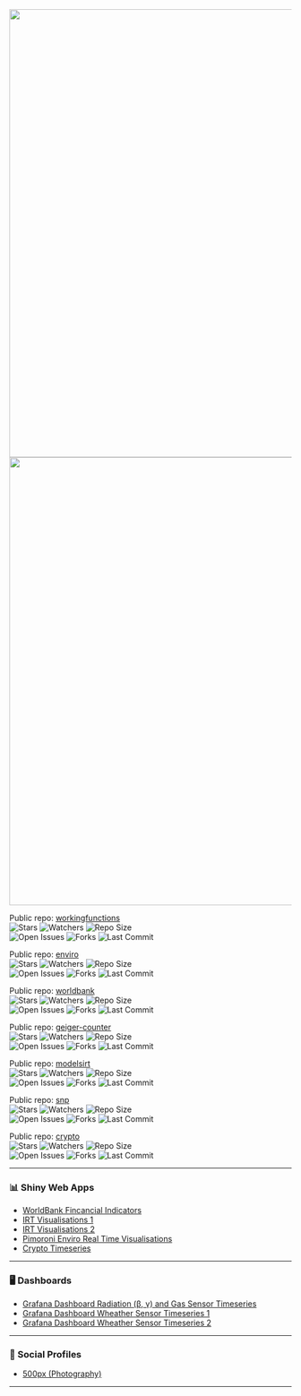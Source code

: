 <!-- Profile README for sedzinfo with personalized suggestions -->

<!-- Main Stats Card (Dark Theme, Wider, More Stats) -->
<img src="https://github-readme-stats.vercel.app/api?username=sedzinfo&show_icons=true&count_private=true&include_all_commits=true&theme=dark" width="800"/>

<!-- Top Languages Card (Dark Theme, More Languages, Wider) -->
<img src="https://github-readme-stats.vercel.app/api/top-langs/?username=sedzinfo&show_icons=true&langs_count=10&count_private=true&include_all_commits=true&theme=dark" width="800"/>

Public repo: [workingfunctions](https://github.com/sedzinfo/workingfunctions)  
![Stars](https://img.shields.io/github/stars/sedzinfo/workingfunctions?style=social)
![Watchers](https://img.shields.io/github/watchers/sedzinfo/workingfunctions?style=social)
![Repo Size](https://img.shields.io/github/repo-size/sedzinfo/workingfunctions?color=orange)  
![Open Issues](https://img.shields.io/github/issues/sedzinfo/workingfunctions)
![Forks](https://img.shields.io/github/forks/sedzinfo/workingfunctions?style=social)
![Last Commit](https://img.shields.io/github/last-commit/sedzinfo/workingfunctions?logo=github)

Public repo: [enviro](https://github.com/sedzinfo/enviro)  
![Stars](https://img.shields.io/github/stars/sedzinfo/enviro?style=social)
![Watchers](https://img.shields.io/github/watchers/sedzinfo/enviro?style=social)
![Repo Size](https://img.shields.io/github/repo-size/sedzinfo/enviro?color=orange)  
![Open Issues](https://img.shields.io/github/issues/sedzinfo/enviro)
![Forks](https://img.shields.io/github/forks/sedzinfo/enviro?style=social)
![Last Commit](https://img.shields.io/github/last-commit/sedzinfo/enviro?logo=github)

Public repo: [worldbank](https://github.com/sedzinfo/worldbank)  
![Stars](https://img.shields.io/github/stars/sedzinfo/worldbank?style=social)
![Watchers](https://img.shields.io/github/watchers/sedzinfo/worldbank?style=social)
![Repo Size](https://img.shields.io/github/repo-size/sedzinfo/worldbank?color=orange)  
![Open Issues](https://img.shields.io/github/issues/sedzinfo/worldbank)
![Forks](https://img.shields.io/github/forks/sedzinfo/worldbank?style=social)
![Last Commit](https://img.shields.io/github/last-commit/sedzinfo/worldbank?logo=github)

Public repo: [geiger-counter](https://github.com/sedzinfo/geiger-counter)  
![Stars](https://img.shields.io/github/stars/sedzinfo/geiger-counter?style=social)
![Watchers](https://img.shields.io/github/watchers/sedzinfo/geiger-counter?style=social)
![Repo Size](https://img.shields.io/github/repo-size/sedzinfo/geiger-counter?color=orange)  
![Open Issues](https://img.shields.io/github/issues/sedzinfo/geiger-counter)
![Forks](https://img.shields.io/github/forks/sedzinfo/geiger-counter?style=social)
![Last Commit](https://img.shields.io/github/last-commit/sedzinfo/geiger-counter?logo=github)

Public repo: [modelsirt](https://github.com/sedzinfo/modelsirt)  
![Stars](https://img.shields.io/github/stars/sedzinfo/modelsirt?style=social)
![Watchers](https://img.shields.io/github/watchers/sedzinfo/modelsirt?style=social)
![Repo Size](https://img.shields.io/github/repo-size/sedzinfo/modelsirt?color=orange)  
![Open Issues](https://img.shields.io/github/issues/sedzinfo/modelsirt)
![Forks](https://img.shields.io/github/forks/sedzinfo/modelsirt?style=social)
![Last Commit](https://img.shields.io/github/last-commit/sedzinfo/modelsirt?logo=github)

Public repo: [snp](https://github.com/sedzinfo/snp)  
![Stars](https://img.shields.io/github/stars/sedzinfo/snp?style=social)
![Watchers](https://img.shields.io/github/watchers/sedzinfo/snp?style=social)
![Repo Size](https://img.shields.io/github/repo-size/sedzinfo/snp?color=orange)  
![Open Issues](https://img.shields.io/github/issues/sedzinfo/snp)
![Forks](https://img.shields.io/github/forks/sedzinfo/snp?style=social)
![Last Commit](https://img.shields.io/github/last-commit/sedzinfo/snp?logo=github)

Public repo: [crypto](https://github.com/sedzinfo/crypto)  
![Stars](https://img.shields.io/github/stars/sedzinfo/crypto?style=social)
![Watchers](https://img.shields.io/github/watchers/sedzinfo/crypto?style=social)
![Repo Size](https://img.shields.io/github/repo-size/sedzinfo/crypto?color=orange)  
![Open Issues](https://img.shields.io/github/issues/sedzinfo/crypto)
![Forks](https://img.shields.io/github/forks/sedzinfo/crypto?style=social)
![Last Commit](https://img.shields.io/github/last-commit/sedzinfo/crypto?logo=github)

---

### 📊 Shiny Web Apps

- <a href="https://dimitrios.shinyapps.io/worldbank/" target="_blank">WorldBank Fincancial Indicators</a>
- <a href="https://dimitrios.shinyapps.io/modelsirt/" target="_blank">IRT Visualisations 1</a>
- <a href="https://dimitrios.shinyapps.io/mleirt/" target="_blank">IRT Visualisations 2</a>
- <a href="https://sedzinfo.shinyapps.io/pimoroni_enviro/" target="_blank">Pimoroni Enviro Real Time Visualisations</a>
- <a href="https://dimitrios.shinyapps.io/crypto_timeseries/" target="_blank">Crypto Timeseries</a>

---

### 🖥️ Dashboards

- <a href="https://sedzinfo.grafana.net/public-dashboards/3cb2f6f229204ffc970aee36f41bb3f6" target="_blank">Grafana Dashboard Radiation (β, γ) and Gas Sensor Timeseries</a>
- <a href="https://sedzinfo.grafana.net/public-dashboards/425b920caf1b48dfb15fc829d322e949" target="_blank">Grafana Dashboard Wheather Sensor Timeseries 1</a>
- <a href="https://sedzinfo.grafana.net/public-dashboards/ef4111089eb74c56ad96ce3b082cc55a" target="_blank">Grafana Dashboard Wheather Sensor Timeseries 2</a>

---

### 👤 Social Profiles

- <a href="https://500px.com/sedzinfo" target="_blank">500px (Photography)</a>

---



<!-- Generated with Copilot: Suggestions to help you grow your GitHub presence! -->
